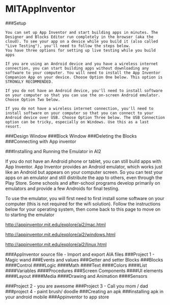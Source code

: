 # MITAppInventor

###Setup 
```
You can set up App Inventor and start building apps in minutes. The Designer and Blocks Editor run completely in the browser (aka the cloud). To see your app on a device while you build it (also called "Live Testing"), you'll need to follow the steps below.
You have three options for setting up live testing while you build apps

If you are using an Android device and you have a wireless internet connection, you can start building apps without downloading any software to your computer. You will need to install the App Inventor Companion App on your device. Choose Option One below. This option is STRONGLY RECOMMENDED.

If you do not have an Android device, you'll need to install software on your computer so that you can use the on-screen Android emulator. Choose Option Two below.

If you do not have a wireless internet connection, you'll need to install software on your computer so that you can connect to your Android device over USB. Choose Option Three below. The USB Connection option can be tricky, especially on Windows. Use this as a last resort.
```
###Design Window
###Block Window
###Deleting the Blocks
###Connecting with App inventor



###Installing and Running the Emulator in AI2

If you do not have an Android phone or tablet, you can still build apps with App Inventor. App Inventor provides an Android emulator, which works just like an Android but appears on your computer screen. So you can test your apps on an emulator and still distribute the app to others, even through the Play Store. Some schools and after-school programs develop primarily on emulators and provide a few Androids for final testing.

To use the emulator, you will first need to first install some software on your computer (this is not required for the wifi solution). Follow the instructions below for your operating system, then come back to this page to move on to starting the emulator

http://appinventor.mit.edu/explore/ai2/mac.html

http://appinventor.mit.edu/explore/ai2/windows.html

http://appinventor.mit.edu/explore/ai2/linux.html

###AppInventor source file - Import and export AIA files 
###Project 1 - Magic wand
###Events and values
###Getter and setter Blocks
###Blocks
  ####Control
  ####Logic
  ####Math
  ####Text
  ####Colors
  ####List
  ####Variables
  ####Procedures
###Screen Components
  ####UI elements
  ####Layout
  ####Media
  ####Drawing and Animation
  ####Sensors

###Project 2 - you are awesome
###Project 3 - Call you mom / dad
###project 4 - paint brush/ doodle
###Creating an apk 
###installing apk in your android mobile
###Appinventor to app store
